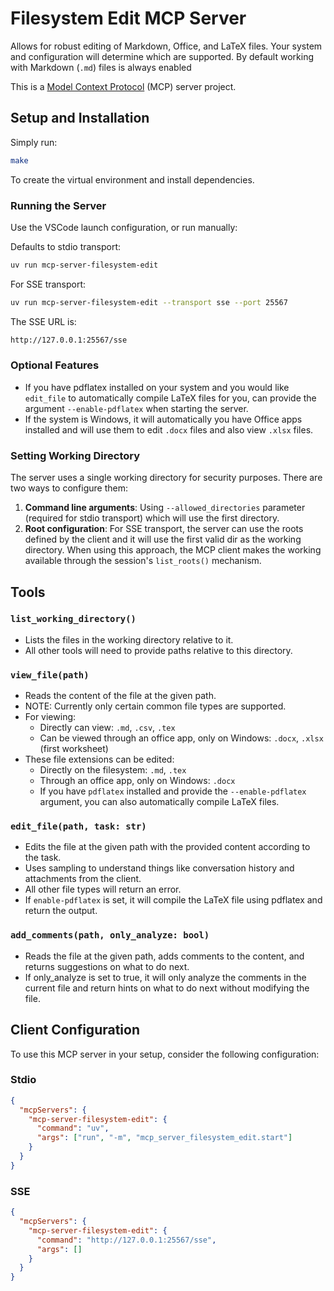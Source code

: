 # Filesystem Edit MCP Server

Allows for robust editing of Markdown, Office, and LaTeX files.
Your system and configuration will determine which are supported. By default working with Markdown (`.md`) files is always enabled

This is a [Model Context Protocol](https://github.com/modelcontextprotocol) (MCP) server project.

## Setup and Installation

Simply run:

```bash
make
```

To create the virtual environment and install dependencies.

### Running the Server

Use the VSCode launch configuration, or run manually:

Defaults to stdio transport:

```bash
uv run mcp-server-filesystem-edit
```

For SSE transport:

```bash
uv run mcp-server-filesystem-edit --transport sse --port 25567
```

The SSE URL is:

```bash
http://127.0.0.1:25567/sse
```


### Optional Features
- If you have pdflatex installed on your system and you would like `edit_file` to automatically compile LaTeX files for you,
can provide the argument `--enable-pdflatex` when starting the server.
- If the system is Windows, it will automatically you have Office apps installed and will use them to edit `.docx` files and also view `.xlsx` files.


### Setting Working Directory
The server uses a single working directory for security purposes. There are two ways to configure them:

1. **Command line arguments**: Using `--allowed_directories` parameter (required for stdio transport) which will use the first directory.
2. **Root configuration**: For SSE transport, the server can use the roots defined by the client and it will use the first valid dir as the working directory. When using this approach, the MCP client makes the working available through the session's `list_roots()` mechanism.


## Tools
### `list_working_directory()`
- Lists the files in the working directory relative to it.
- All other tools will need to provide paths relative to this directory.

### `view_file(path)`
- Reads the content of the file at the given path.
- NOTE: Currently only certain common file types are supported.
- For viewing:
  - Directly can view: `.md`, `.csv`, `.tex`
  - Can be viewed through an office app, only on Windows: `.docx`, `.xlsx` (first worksheet)
- These file extensions can be edited:
  - Directly on the filesystem: `.md`, `.tex`
  - Through an office app, only on Windows: `.docx`
  - If you have `pdflatex` installed and provide the `--enable-pdflatex` argument, you can also automatically compile LaTeX files.

### `edit_file(path, task: str)`
- Edits the file at the given path with the provided content according to the task.
- Uses sampling to understand things like conversation history and attachments from the client.
- All other file types will return an error.
- If `enable-pdflatex` is set, it will compile the LaTeX file using pdflatex and return the output.

### `add_comments(path, only_analyze: bool)`
- Reads the file at the given path, adds comments to the content, and returns suggestions on what to do next.
- If only_analyze is set to true, it will only analyze the comments in the current file and return hints on what to do next without modifying the file.


## Client Configuration

To use this MCP server in your setup, consider the following configuration:

### Stdio

```json
{
  "mcpServers": {
    "mcp-server-filesystem-edit": {
      "command": "uv",
      "args": ["run", "-m", "mcp_server_filesystem_edit.start"]
    }
  }
}
```

### SSE

```json
{
  "mcpServers": {
    "mcp-server-filesystem-edit": {
      "command": "http://127.0.0.1:25567/sse",
      "args": []
    }
  }
}
```
